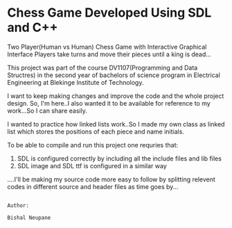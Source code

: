 Chess Game Developed Using SDL and C++
======================================

Two Player(Human vs Human) Chess Game with Interactive Graphical Interface
Players take turns and move their pieces until a king is dead...

This project was part of the course DV1107(Programming and Data Structres) in the second year of bachelors of science
program in Electrical Engineering at Blekinge Institute of Technology.

I want to keep making changes and improve the code and the whole project design. So, I'm here..I also wanted it 
to be available for reference to my work...So I can share easily.

I wanted to practice how linked lists work..So I made my own class as linked list which stores the positions of each
piece and name initials.

To be able to compile and run this project one requries that:
   1) SDL is configured correctly by including all the include files and lib files
   2) SDL image and SDL ttf is configured in a similar way
   
....I'll be making my source code more easy to follow by splitting relevent codes in different source and header files
as time goes by...



                                                                                            Author:
                                                                                              Bishal Neupane

